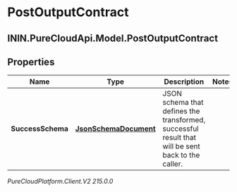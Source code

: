 # PostOutputContract

## ININ.PureCloudApi.Model.PostOutputContract

## Properties

|Name | Type | Description | Notes|
|------------ | ------------- | ------------- | -------------|
| **SuccessSchema** | [**JsonSchemaDocument**](JsonSchemaDocument) | JSON schema that defines the transformed, successful result that will be sent back to the caller. | |



_PureCloudPlatform.Client.V2 215.0.0_
